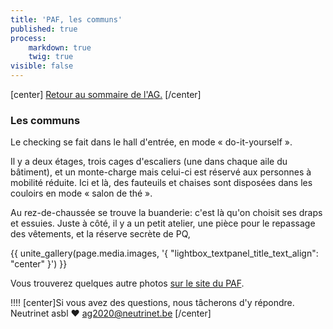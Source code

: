 ```yaml
---
title: 'PAF, les communs'
published: true
process:
    markdown: true
    twig: true
visible: false
---
```


[center]
[Retour au sommaire de l'AG.](/ag2020?classes=btn,btn-primary) 
[/center]

### Les communs

Le checking se fait dans le hall d'entrée, en mode « do-it-yourself ».

Il y a deux étages, trois cages d'escaliers (une dans chaque aile du bâtiment), et un monte-charge mais celui-ci est réservé aux personnes à mobilité réduite. Ici et là, des fauteuils et chaises sont disposées dans les couloirs en mode « salon de thé ».

Au rez-de-chaussée se trouve la buanderie: c'est là qu'on choisit ses draps et essuies. Juste à côté, il y a un petit atelier, une pièce pour le repassage des vêtements, et la réserve secrète de PQ, 

<p>{{ unite_gallery(page.media.images, '{ "lightbox_textpanel_title_text_align": "center" }') }}</p>

Vous trouverez quelques autre photos [sur le site du PAF](http://pa-f.net/image).

!!!! [center]Si vous avez des questions, nous tâcherons d'y répondre.</br>Neutrinet asbl ♥ <a href="mailto:ag2020@neutrinet.be?subject=[AGFFDN2020] Le lieu et son accessibilité&body=Étant passé par la page décrivant le lieu, j'ai l'une ou l'autre question remarque ou commentaire.%0D%0A%0D%0A%0D%0A">ag2020@neutrinet.be</a> [/center]
